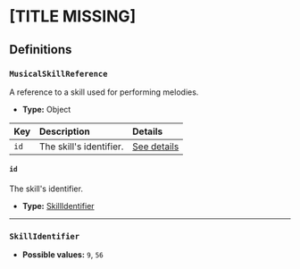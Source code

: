 # [TITLE MISSING]

## Definitions

### <a name="MusicalSkillReference"></a> `MusicalSkillReference`

A reference to a skill used for performing melodies.

- **Type:** Object

Key | Description | Details
:-- | :-- | :--
`id` | The skill's identifier. | <a href="#MusicalSkillReference/id">See details</a>

#### <a name="MusicalSkillReference/id"></a> `id`

The skill's identifier.

- **Type:** <a href="#SkillIdentifier">SkillIdentifier</a>

---

### <a name="SkillIdentifier"></a> `SkillIdentifier`

- **Possible values:** `9`, `56`
